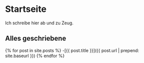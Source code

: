 # Startseite

Ich schreibe hier ab und zu Zeug. 

## Alles geschriebene

{% for post in site.posts %}
  -[{{ post.title }}]({{ post.url | prepend: site.baseurl }})
{% endfor %}
